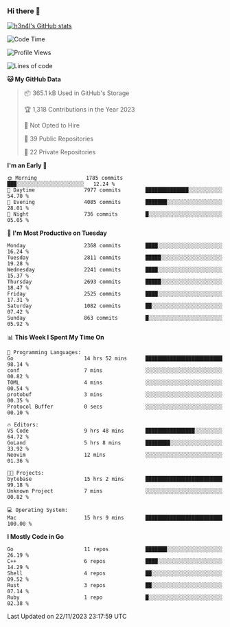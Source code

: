 ### Hi there 👋

[![h3n4l's GitHub stats](https://github-readme-stats.vercel.app/api?username=h3n4l&count_private=true&show_icons=true&theme=radical)](https://github.com/h3n4l/github-readme-stats)

<!--START_SECTION:waka-->
![Code Time](http://img.shields.io/badge/Code%20Time-1%2C723%20hrs%2041%20mins-blue)

![Profile Views](http://img.shields.io/badge/Profile%20Views-0-blue)

![Lines of code](https://img.shields.io/badge/From%20Hello%20World%20I%27ve%20Written-3.9%20million%20lines%20of%20code-blue)

**🐱 My GitHub Data** 

> 📦 365.1 kB Used in GitHub's Storage 
 > 
> 🏆 1,318 Contributions in the Year 2023
 > 
> 🚫 Not Opted to Hire
 > 
> 📜 39 Public Repositories 
 > 
> 🔑 22 Private Repositories 
 > 
**I'm an Early 🐤** 

```text
🌞 Morning                1785 commits        ███░░░░░░░░░░░░░░░░░░░░░░   12.24 % 
🌆 Daytime                7977 commits        ██████████████░░░░░░░░░░░   54.70 % 
🌃 Evening                4085 commits        ███████░░░░░░░░░░░░░░░░░░   28.01 % 
🌙 Night                  736 commits         █░░░░░░░░░░░░░░░░░░░░░░░░   05.05 % 
```
📅 **I'm Most Productive on Tuesday** 

```text
Monday                   2368 commits        ████░░░░░░░░░░░░░░░░░░░░░   16.24 % 
Tuesday                  2811 commits        █████░░░░░░░░░░░░░░░░░░░░   19.28 % 
Wednesday                2241 commits        ████░░░░░░░░░░░░░░░░░░░░░   15.37 % 
Thursday                 2693 commits        █████░░░░░░░░░░░░░░░░░░░░   18.47 % 
Friday                   2525 commits        ████░░░░░░░░░░░░░░░░░░░░░   17.31 % 
Saturday                 1082 commits        ██░░░░░░░░░░░░░░░░░░░░░░░   07.42 % 
Sunday                   863 commits         █░░░░░░░░░░░░░░░░░░░░░░░░   05.92 % 
```


📊 **This Week I Spent My Time On** 

```text
💬 Programming Languages: 
Go                       14 hrs 52 mins      █████████████████████████   98.14 % 
conf                     7 mins              ░░░░░░░░░░░░░░░░░░░░░░░░░   00.82 % 
TOML                     4 mins              ░░░░░░░░░░░░░░░░░░░░░░░░░   00.54 % 
protobuf                 3 mins              ░░░░░░░░░░░░░░░░░░░░░░░░░   00.35 % 
Protocol Buffer          0 secs              ░░░░░░░░░░░░░░░░░░░░░░░░░   00.10 % 

🔥 Editors: 
VS Code                  9 hrs 48 mins       ████████████████░░░░░░░░░   64.72 % 
GoLand                   5 hrs 8 mins        ████████░░░░░░░░░░░░░░░░░   33.92 % 
Neovim                   12 mins             ░░░░░░░░░░░░░░░░░░░░░░░░░   01.36 % 

🐱‍💻 Projects: 
bytebase                 15 hrs 2 mins       █████████████████████████   99.18 % 
Unknown Project          7 mins              ░░░░░░░░░░░░░░░░░░░░░░░░░   00.82 % 

💻 Operating System: 
Mac                      15 hrs 9 mins       █████████████████████████   100.00 % 
```

**I Mostly Code in Go** 

```text
Go                       11 repos            ███████░░░░░░░░░░░░░░░░░░   26.19 % 
C++                      6 repos             ████░░░░░░░░░░░░░░░░░░░░░   14.29 % 
Shell                    4 repos             ██░░░░░░░░░░░░░░░░░░░░░░░   09.52 % 
Rust                     3 repos             ██░░░░░░░░░░░░░░░░░░░░░░░   07.14 % 
Ruby                     1 repo              █░░░░░░░░░░░░░░░░░░░░░░░░   02.38 % 
```




 Last Updated on 22/11/2023 23:17:59 UTC
<!--END_SECTION:waka-->

